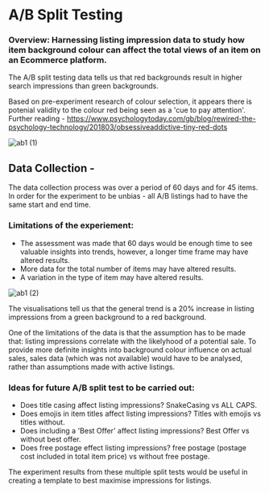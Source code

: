 # A/B Split Testing
### Overview: Harnessing listing impression data to study how item background colour can affect the total views of an item on an Ecommerce platform.

The A/B split testing data tells us that red backgrounds result in higher search impressions than green backgrounds. 

Based on pre-experiment research of colour selection, it appears there is potenial validity to the colour red being seen as a 'cue to pay attention'. Further reading - https://www.psychologytoday.com/gb/blog/rewired-the-psychology-technology/201803/obsessiveaddictive-tiny-red-dots

![ab1 (1)](https://user-images.githubusercontent.com/99413257/157263640-eb1a73f6-9024-453d-9884-993ac5de096f.jpg)

## Data Collection - 
The data collection process was over a period of 60 days and for 45 items.
In order for the experiment to be unbias - all A/B listings had to have the same start and end time.

### Limitations of the experiement:
* The assessment was made that 60 days would be enough time to see valuable insights into trends, however, a longer time frame may have altered results.
* More data for the total number of items may have altered results.
* A variation in the type of item may have altered results. 

![ab1 (2)](https://user-images.githubusercontent.com/99413257/157263672-59c9657a-c8c1-47ff-88bd-f8bab01ce34d.jpg)

The visualisations tell us that the general trend is a 20% increase in listing impressions from a green background to a red background. 

One of the limitations of the data is that the assumption has to be made that: listing impressions correlate with the likelyhood of a potential sale. To provide more definite insights into background colour influence on actual sales, sales data (which was not available) would have to be analysed, rather than assumptions made with active listings.

### Ideas for future A/B split test to be carried out:
* Does title casing affect listing impressions? SnakeCasing vs ALL CAPS.
* Does emojis in item titles affect listing impressions? Titles with emojis vs titles without.
* Does including a 'Best Offer' affect listing impressions? Best Offer vs without best offer.
* Does free postage effect listing impressions? free postage (postage cost included in total item price) vs without free postage.

The experiment results from these multiple split tests would be useful in creating a template to best maximise impressions for listings. 
